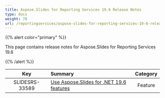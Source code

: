 ```yaml
---
title: Aspose.Slides for Reporting Services 19.6 Release Notes
type: docs
weight: 70
url: /reportingservices/aspose-slides-for-reporting-services-19-6-release-notes/
---
```


{{% alert color="primary" %}} 

This page contains release notes for Aspose.Slides for Reporting Services 19.6

{{% /alert %}} 

|**Key** |**Summary** |**Category** |
| :-: | :- | :-: |
|SLIDESRS-33589|[Use Aspose.Slides for .NET 19.6 features](https://docs.aspose.com/display/slidesnet/Aspose.Slides+for+.NET+19.6+Release+Notes)|Feature|

